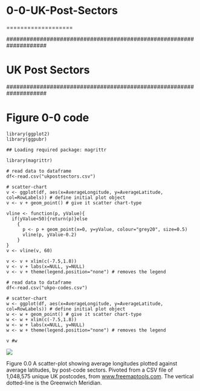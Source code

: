 # 0-0-UK-Post-Sectors
===================

#################################################################### 

UK Post Sectors
===============

#################################################################### 

Figure 0-0 code
===============

    library(ggplot2)
    library(ggpubr)

    ## Loading required package: magrittr

    library(magrittr)

    # read data to dataframe
    df<-read.csv("ukpostsectors.csv") 

    # scatter-chart
    v <- ggplot(df, aes(x=AverageLongitude, y=AverageLatitude, col=RowLabels)) # define initial plot object
    v <- v + geom_point() # give it scatter chart-type

    vline <- function(p, yValue){
      if(yValue<50){return(p)}else
        {
          p <- p + geom_point(x=0, y=yValue, colour="grey20", size=0.5)
          vline(p, yValue-0.2)
        }
    }
    v <- vline(v, 60)

    v <- v + xlim(c(-7.5,1.8))
    v <- v + labs(x=NULL, y=NULL)
    v <- v + theme(legend.position="none") # removes the legend

    # read data to dataframe
    df<-read.csv("ukpo-codes.csv") 

    # scatter-chart
    w <- ggplot(df, aes(x=AverageLongitude, y=AverageLatitude, col=RowLabels)) # define initial plot object
    w <- w + geom_point() # give it scatter chart-type
    w <- w + xlim(c(-7.5,1.8))
    w <- w + labs(x=NULL, y=NULL)
    w <- w + theme(legend.position="none") # removes the legend

    v #w

<img src="0-0_UK_Post_Sectors_files/figure-markdown_strict/0-0 UK Post Sectors-1.png" style="display: block; margin: auto auto auto 0;" />

Figure 0.0 A scatter-plot showing average longitudes plotted against
average latitudes, by post-code sectors. Pivoted from a CSV file of
1,048,575 unique UK postcodes, from www.freemaptools.com. The vertical
dotted-line is the Greenwich Meridian.

